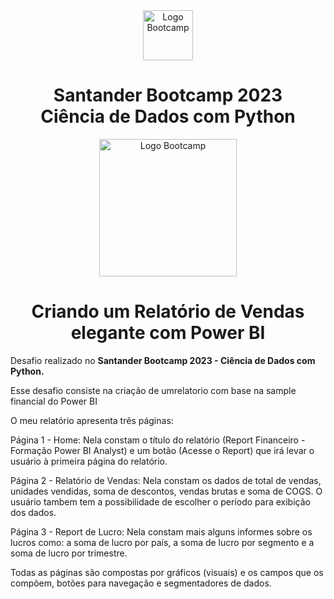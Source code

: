 <div align="center">
<img src="https://hermes.digitalinnovation.one/assets/diome/logo-full.svg" alt="Logo Bootcamp" width="80">
<h1>Santander Bootcamp 2023 <br> Ciência de Dados com Python</h1>
<img src="https://hermes.dio.me/tracks/03253ff0-95b9-4904-84e7-2063e9d6cb26.png" alt="Logo Bootcamp" width="220">
</div>
 
 <h1 align="center"> Criando um Relatório de Vendas elegante com Power BI </h1>

Desafio realizado no **Santander Bootcamp 2023 - Ciência de Dados com Python.** 

Esse desafio consiste na criação de umrelatorio com base na sample financial do Power BI

O meu relatório apresenta três páginas:

Página 1 - Home: Nela constam o título do relatório (Report Financeiro - Formação Power BI Analyst) e um botão (Acesse o Report) que irá levar o usuário à primeira página do relatório.

Página 2 - Relatório de Vendas: Nela constam os dados de total de vendas, unidades vendidas, soma de descontos, vendas brutas e soma de COGS. O usuário tambem tem a possibilidade de escolher o período para exibição dos dados.

Página 3 - Report de Lucro: Nela constam mais alguns informes sobre os lucros como: a soma de lucro por país, a soma de lucro por segmento e a soma de lucro por trimestre.

Todas as páginas são compostas por gráficos (visuais) e os campos que os compõem, botões para navegação e segmentadores de dados.
